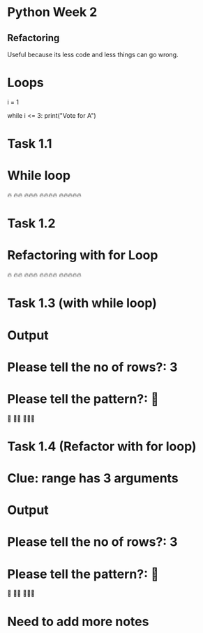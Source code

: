 # Python Week 2

## Refactoring

Useful because its less code and less things can go wrong.

# Loops

i = 1

while i <= 3:
print("Vote for A")

# Task 1.1

# While loop

🔥
🔥🔥
🔥🔥🔥
🔥🔥🔥🔥
🔥🔥🔥🔥🔥

# Task 1.2

# Refactoring with for Loop

🔥
🔥🔥
🔥🔥🔥
🔥🔥🔥🔥
🔥🔥🔥🔥🔥

# Task 1.3 (with while loop)

# Output

# Please tell the no of rows?: 3

# Please tell the pattern?: 🍧

🍧
🍧🍧
🍧🍧🍧

# Task 1.4 (Refactor with for loop)

# Clue: range has 3 arguments

# Output

# Please tell the no of rows?: 3

# Please tell the pattern?: 🍧

🍧
🍧🍧
🍧🍧🍧

# Need to add more notes
